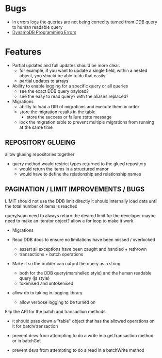 
# Bugs
  * In errors logs the queries are not being correclty turned from DDB query to human readable query
  * [DynamoDB Programming Errors](https://docs.aws.amazon.com/amazondynamodb/latest/developerguide/Programming.Errors.html)
# Features
  * Partial updates and full updates should be more clear.
    * for example, if you want to update a single field, within a nested object, you should be able to do that easily.
    * partial updates to arrays
  * Ability to enable logging for a specific query or all queries
    * see the exact DDB query payload?
    * see the easy to read query? with the aliases replaced?
  * Migrations
    * ability to load a DIR of migrations and execute them in order
    * store the migration results in the table
      * store the success or failure state message
    * lock the migration table to prevent multiple migrations from running at the same time

## REPOSITORY GLUEING
allow glueing repositories together
  * query method would restrict types returned to the glued repository
      * would return the items in a structured manor
      * would have to define the relationship and relationship names

## PAGINATION / LIMIT IMPROVEMENTS / BUGS

LIMIT should not use the DDB limit directly it should internally load data until the total number of items is reached

query/scan need to always return the desired limit for the developer
maybe need to make an iterator object? allow a for loop to make it work

* Migrations

* Read DDB docs to ensure no limitations have been missed / overlooked
  * assert all exceptions have been caught and handled + rethrown
  * transactions + batch operations

* Make it so the builder can output the query as a string
  * both for the DDB query(marshelled style) and the human readable query (js style)
  * tokenised and untokenised

* allow db to taking in logging library
  * allow verbose logging to be turned on


Flip the API for the batch and transaction methods
* it should pass down a "table" object that has the allowed operations on it for batch/transaction

* prevent devs from attempting to do a write in a getTransaction method or in batchGet
* prevent devs from attempting to do a read in a batchWrite method


